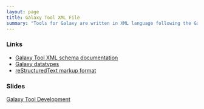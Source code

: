 ```yaml
---
layout: page
title: Galaxy Tool XML File
summary: "Tools for Galaxy are written in XML language following the Galaxy tool schema. Here you will find a gentle introduction."
---
```

### Links

* [Galaxy Tool XML schema documentation](https://docs.galaxyproject.org/en/latest/dev/schema.html)
* [Galaxy datatypes](https://github.com/galaxyproject/galaxy/blob/dev/config/datatypes_conf.xml.sample)
* [reStructuredText markup format](http://docutils.sourceforge.net/rst.html)

### Slides

[Galaxy Tool Development](https://galaxyproject.github.io/training-material//topics/dev/tutorials/tool-integration/slides.html#2)
